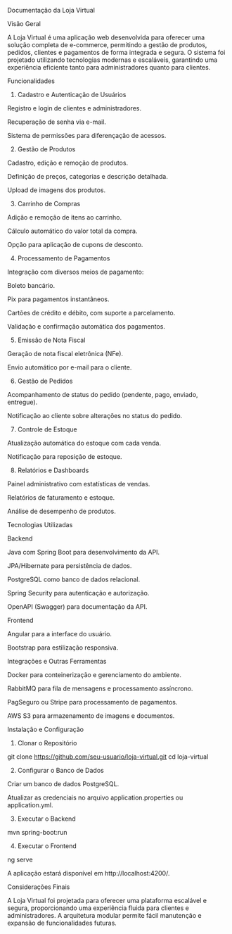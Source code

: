 Documentação da Loja Virtual

Visão Geral

A Loja Virtual é uma aplicação web desenvolvida para oferecer uma solução completa de e-commerce, permitindo a gestão de produtos, pedidos, clientes e pagamentos de forma integrada e segura. O sistema foi projetado utilizando tecnologias modernas e escaláveis, garantindo uma experiência eficiente tanto para administradores quanto para clientes.

Funcionalidades

1. Cadastro e Autenticação de Usuários

Registro e login de clientes e administradores.

Recuperação de senha via e-mail.

Sistema de permissões para diferençação de acessos.

2. Gestão de Produtos

Cadastro, edição e remoção de produtos.

Definição de preços, categorias e descrição detalhada.

Upload de imagens dos produtos.

3. Carrinho de Compras

Adição e remoção de itens ao carrinho.

Cálculo automático do valor total da compra.

Opção para aplicação de cupons de desconto.

4. Processamento de Pagamentos

Integração com diversos meios de pagamento:

Boleto bancário.

Pix para pagamentos instantâneos.

Cartões de crédito e débito, com suporte a parcelamento.

Validação e confirmação automática dos pagamentos.

5. Emissão de Nota Fiscal

Geração de nota fiscal eletrônica (NFe).

Envio automático por e-mail para o cliente.

6. Gestão de Pedidos

Acompanhamento de status do pedido (pendente, pago, enviado, entregue).

Notificação ao cliente sobre alterações no status do pedido.

7. Controle de Estoque

Atualização automática do estoque com cada venda.

Notificação para reposição de estoque.

8. Relatórios e Dashboards

Painel administrativo com estatísticas de vendas.

Relatórios de faturamento e estoque.

Análise de desempenho de produtos.

Tecnologias Utilizadas

Backend

Java com Spring Boot para desenvolvimento da API.

JPA/Hibernate para persistência de dados.

PostgreSQL como banco de dados relacional.

Spring Security para autenticação e autorização.

OpenAPI (Swagger) para documentação da API.

Frontend

Angular para a interface do usuário.

Bootstrap para estilização responsiva.

Integrações e Outras Ferramentas

Docker para conteinerização e gerenciamento do ambiente.

RabbitMQ para fila de mensagens e processamento assíncrono.

PagSeguro ou Stripe para processamento de pagamentos.

AWS S3 para armazenamento de imagens e documentos.

Instalação e Configuração

1. Clonar o Repositório

git clone https://github.com/seu-usuario/loja-virtual.git
cd loja-virtual

2. Configurar o Banco de Dados

Criar um banco de dados PostgreSQL.

Atualizar as credenciais no arquivo application.properties ou application.yml.

3. Executar o Backend

mvn spring-boot:run

4. Executar o Frontend

ng serve

A aplicação estará disponível em http://localhost:4200/.

Considerações Finais

A Loja Virtual foi projetada para oferecer uma plataforma escalável e segura, proporcionando uma experiência fluida para clientes e administradores. A arquitetura modular permite fácil manutenção e expansão de funcionalidades futuras.

